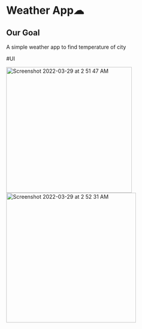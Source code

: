 # Weather App☁

## Our Goal

A simple weather app to find temperature of city


#UI

<img width="335" alt="Screenshot 2022-03-29 at 2 51 47 AM" src="https://user-images.githubusercontent.com/93920274/160490373-cfd8095d-de41-43fb-af8a-46a77b478ac9.png">
<img width="346" alt="Screenshot 2022-03-29 at 2 52 31 AM" src="https://user-images.githubusercontent.com/93920274/160490377-27bd0fc9-9dd1-4bc7-b53c-47ae2e23cafb.png">
